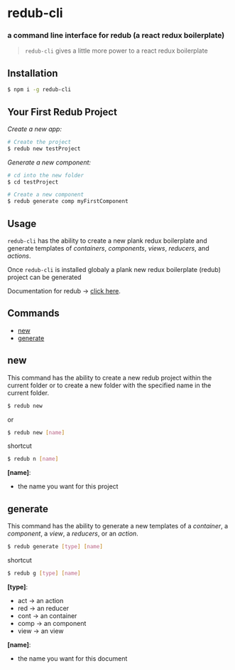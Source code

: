 # redub-cli

### a command line interface for redub (a react redux boilerplate)

> `redub-cli` gives a little more power to a react redux boilerplate

## Installation

```sh
$ npm i -g redub-cli 
```

## Your First Redub Project

*Create a new app:*
```sh
# Create the project
$ redub new testProject
```
*Generate a new component:*
```sh
# cd into the new folder
$ cd testProject

# Create a new component
$ redub generate comp myFirstComponent
```

## Usage

`redub-cli` has the ability to create a new plank redux boilerplate and
generate templates of *containers*, *components*, *views*, *reducers*, and *actions*.

Once `redub-cli` is installed globaly a plank new redux boilerplate (redub) project can be generated

Documentation for redub -> [click here](https://github.com/rudolfsonjunior/redub/blob/master/readme.md).

## Commands

- [new](#new)
- [generate](#generate)

## new

This command has the ability to create a new redub project within the current folder 
or to create a new folder with the specified name in the current folder.

```sh
$ redub new
```
or
```sh
$ redub new [name]
```

shortcut
```sh
$ redub n [name]
```

**[name]**:
* the name you want for this project

## generate

This command has the ability to generate a new templates 
of a *container*, a *component*, a *view*, a *reducers*, or an *action*.

```sh
$ redub generate [type] [name]
```

shortcut
```sh
$ redub g [type] [name]
```

**[type]**:
* act -> an action
* red -> an reducer
* cont -> an container
* comp -> an component
* view -> an view

**[name]**:
* the name you want for this document


